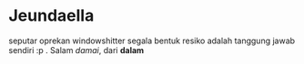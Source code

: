 # Jeundaella
seputar oprekan windowshitter segala bentuk resiko adalah tanggung jawab sendiri :p .
Salam _damai_, dari **dalam**
